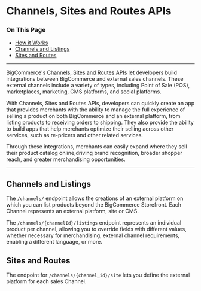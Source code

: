 # Channels, Sites and Routes APIs
<div class="otp" id="no-index">

### On This Page
- [How it Works]("#channels-sites-routes-how")
- [Channels and Listings](#channels-listings)
- [Sites and Routes](#sites-routes)

</div>

---
<a id="channels-sites-routes-how"></a>

BigCommerce's [Channels, Sites and Routes APIs](#) let developers build integrations between BigCommerce and external sales channels. These external channels include a variety of types, including Point of Sale (POS), marketplaces, marketing, CMS platforms, and social platforms.

With Channels, Sites and Routes APIs, developers can quickly create an app that provides merchants with the ability to manage the full experience of selling a product on both BigCommerce and an external platform, from listing products to receiving orders to shipping. They also provide the ability to build apps that help merchants optimize their selling across other services, such as re-pricers and other related services.

Through these integrations, merchants can easily expand where they sell their product catalog online,driving brand recognition, broader shopper reach, and greater merchandising opportunities.

---

## Channels and Listings

The `/channels/` endpoint allows the creations of an external platform on which you can list products beyond the BigCommerce Storefront. Each Channel represents an external platform, site or CMS.

The `/channels/{channelId}/listings` endpoint represents an individual product per channel, allowing you to override fields with different values, whether necessary for merchandising, external channel requirements, enabling a different language, or more.

## Sites and Routes

The endpoint for `/channels/{channel_id}/site` lets you define the external platform for each sales Channel.




